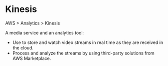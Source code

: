 # Kinesis

AWS > Analytics > Kinesis

A media service and an analytics tool:

* Use to store and watch video streams in real time as they are received in the cloud. 
* Process and analyze the streams by using third-party solutions from AWS Marketplace. 